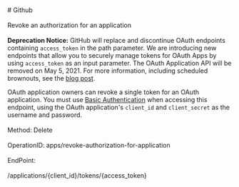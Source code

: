 <br>#     Github</br>
<br>Revoke an authorization for an application</br>
<br>**Deprecation Notice:** GitHub will replace and discontinue OAuth endpoints containing `access_token` in the path parameter. We are introducing new endpoints that allow you to securely manage tokens for OAuth Apps by using `access_token` as an input parameter. The OAuth Application API will be removed on May 5, 2021. For more information, including scheduled brownouts, see the [blog post](https://developer.github.com/changes/2020-02-14-deprecating-oauth-app-endpoint/).

OAuth application owners can revoke a single token for an OAuth application. You must use [Basic Authentication](https://developer.github.com/v3/auth#basic-authentication) when accessing this endpoint, using the OAuth application's `client_id` and `client_secret` as the username and password.</br>
<br>Method: Delete</br>
<br>OperationID: apps/revoke-authorization-for-application</br>
<br>EndPoint:</br>
<br>/applications/{client_id}/tokens/{access_token}</br>
